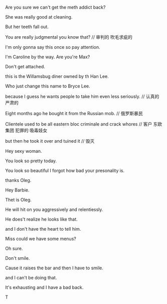 
Are you sure we can't get the meth addict back?

She was really good at cleaning.

But her teeth fall out.

You are really judgmental you know that? // 审判的  吹毛求疵的

I'm only gonna say this once so pay attention.

I'm Caroline by the way. Are you're Max?

Don't get attached.

this is the Willamsbug diner owned by th Han Lee.

Who just change this name to Bryce Lee.

because I guess he wants people to take him even less seriously. // 认真的 严肃的

Eight months ago he bought it from the Russian mob.  // 俄罗斯暴民

Clientele used to be all eastern bloc criminale and crack whores // 客户 东欧 集团 犯罪的 吸毒妓女

but then he took it over and tuined it // 毁灭

Hey sexy woman.

You look so pretty today.

You look so beautiful I forgot how bad your presonality is.

thanks Oleg.

Hey Barbie.

Thet is Oleg.

He will hit on you aggressively and relentiessly.

He does't realize he looks like that.

and I don't have the heart to tell him.

Miss could we have some menus?

Oh sure.

Don't smile.

Cause it raises the bar and then I have to smile.

and I can't be doing that.

It's exhausting and I have a bad back.

T
